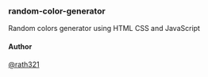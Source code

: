 ### random-color-generator
Random colors generator using HTML CSS and JavaScript




#### Author

[@rath321](https://github.com/nisabmohd)

